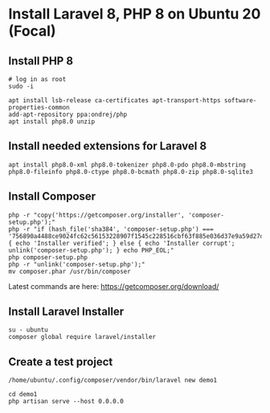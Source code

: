 # Install Laravel 8, PHP 8 on Ubuntu 20 (Focal)

## Install PHP 8

```
# log in as root
sudo -i

apt install lsb-release ca-certificates apt-transport-https software-properties-common
add-apt-repository ppa:ondrej/php
apt install php8.0 unzip
```

## Install needed extensions for Laravel 8

```
apt install php8.0-xml php8.0-tokenizer php8.0-pdo php8.0-mbstring php8.0-fileinfo php8.0-ctype php8.0-bcmath php8.0-zip php8.0-sqlite3
```

## Install Composer

```
php -r "copy('https://getcomposer.org/installer', 'composer-setup.php');"
php -r "if (hash_file('sha384', 'composer-setup.php') === '756890a4488ce9024fc62c56153228907f1545c228516cbf63f885e036d37e9a59d27d63f46af1d4d07ee0f76181c7d3') { echo 'Installer verified'; } else { echo 'Installer corrupt'; unlink('composer-setup.php'); } echo PHP_EOL;"
php composer-setup.php
php -r "unlink('composer-setup.php');"
mv composer.phar /usr/bin/composer
```

Latest commands are here: https://getcomposer.org/download/

## Install Laravel Installer

```
su - ubuntu
composer global require laravel/installer
```

## Create a test project

```
/home/ubuntu/.config/composer/vendor/bin/laravel new demo1

cd demo1
php artisan serve --host 0.0.0.0
```
